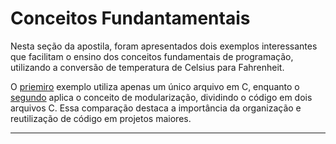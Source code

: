 # Conceitos Fundantamentais

Nesta seção da apostila, foram apresentados dois exemplos interessantes que facilitam o ensino dos conceitos fundamentais de programação, utilizando a conversão de temperatura de Celsius para Fahrenheit.

O [priemiro](exemplo1) exemplo utiliza apenas um único arquivo em C, enquanto o [segundo](exemplo2) aplica o conceito de modularização, dividindo o código em dois arquivos C. Essa comparação destaca a importância da organização e reutilização de código em projetos maiores.

---
